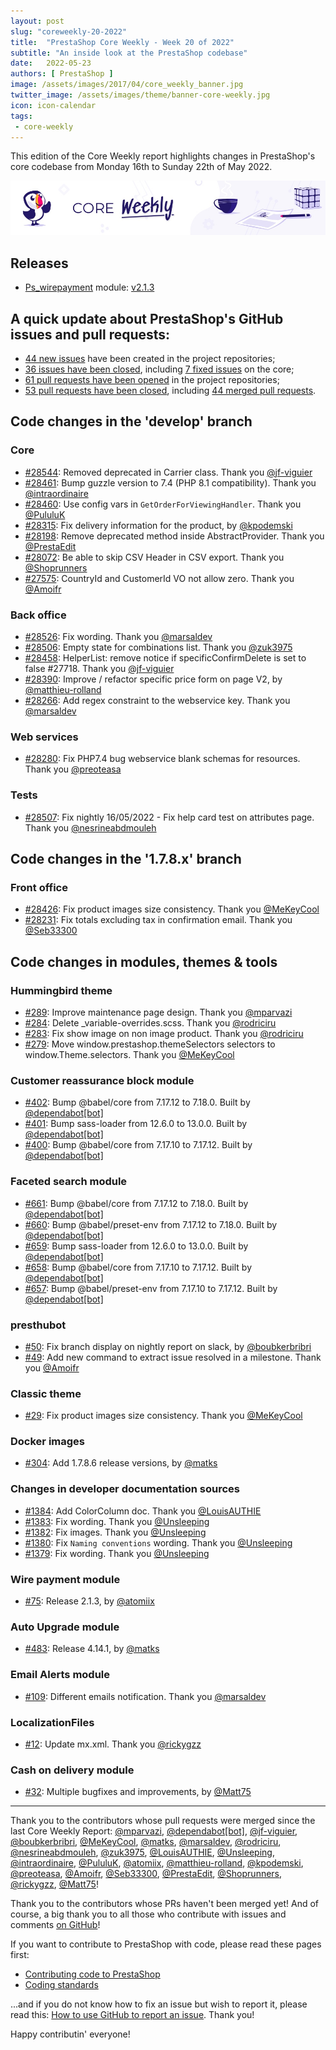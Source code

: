 ```yaml
---
layout: post
slug: "coreweekly-20-2022"
title:  "PrestaShop Core Weekly - Week 20 of 2022"
subtitle: "An inside look at the PrestaShop codebase"
date:   2022-05-23
authors: [ PrestaShop ]
image: /assets/images/2017/04/core_weekly_banner.jpg
twitter_image: /assets/images/theme/banner-core-weekly.jpg
icon: icon-calendar
tags:
 - core-weekly
---
```


This edition of the Core Weekly report highlights changes in PrestaShop's core codebase from Monday 16th to Sunday 22th of May 2022.

![Core Weekly banner](/assets/images/2018/12/banner-core-weekly.jpg)

## Releases

* [Ps_wirepayment](https://github.com/PrestaShop/ps_wirepayment) module: [v2.1.3](https://github.com/PrestaShop/ps_wirepayment/releases/tag/v2.1.3)

## A quick update about PrestaShop's GitHub issues and pull requests:

- [44 new issues](https://github.com/search?q=org%3APrestaShop+is%3Apublic++-repo%3Aprestashop%2Fprestashop.github.io++is%3Aissue+created%3A2022-05-16..2022-05-22) have been created in the project repositories;
- [36 issues have been closed](https://github.com/search?q=org%3APrestaShop+is%3Apublic++-repo%3Aprestashop%2Fprestashop.github.io++is%3Aissue+closed%3A2022-05-16..2022-05-22), including [7 fixed issues](https://github.com/search?q=org%3APrestaShop+is%3Apublic++-repo%3Aprestashop%2Fprestashop.github.io++is%3Aissue+label%3Afixed+closed%3A2022-05-16..2022-05-22) on the core;
- [61 pull requests have been opened](https://github.com/search?q=org%3APrestaShop+is%3Apublic++-repo%3Aprestashop%2Fprestashop.github.io++is%3Apr+created%3A2022-05-16..2022-05-22) in the project repositories;
- [53 pull requests have been closed](https://github.com/search?q=org%3APrestaShop+is%3Apublic++-repo%3Aprestashop%2Fprestashop.github.io++is%3Apr+closed%3A2022-05-16..2022-05-22), including [44 merged pull requests](https://github.com/search?q=org%3APrestaShop+is%3Apublic++-repo%3Aprestashop%2Fprestashop.github.io++is%3Apr+merged%3A2022-05-16..2022-05-22).


## Code changes in the 'develop' branch


### Core
* [#28544](https://github.com/PrestaShop/PrestaShop/pull/28544): Removed deprecated in Carrier class. Thank you [@jf-viguier](https://github.com/jf-viguier)
* [#28461](https://github.com/PrestaShop/PrestaShop/pull/28461): Bump guzzle version to 7.4 (PHP 8.1 compatibility). Thank you [@intraordinaire](https://github.com/intraordinaire)
* [#28460](https://github.com/PrestaShop/PrestaShop/pull/28460): Use config vars in `GetOrderForViewingHandler`. Thank you [@PululuK](https://github.com/PululuK)
* [#28315](https://github.com/PrestaShop/PrestaShop/pull/28315): Fix delivery information for the product, by [@kpodemski](https://github.com/kpodemski)
* [#28198](https://github.com/PrestaShop/PrestaShop/pull/28198): Remove deprecated method inside AbstractProvider. Thank you [@PrestaEdit](https://github.com/PrestaEdit)
* [#28072](https://github.com/PrestaShop/PrestaShop/pull/28072): Be able to skip CSV Header in CSV export. Thank you [@Shoprunners](https://github.com/Shoprunners)
* [#27575](https://github.com/PrestaShop/PrestaShop/pull/27575): CountryId and CustomerId VO not allow zero. Thank you [@Amoifr](https://github.com/Amoifr)


### Back office
* [#28526](https://github.com/PrestaShop/PrestaShop/pull/28526): Fix wording. Thank you [@marsaldev](https://github.com/marsaldev)
* [#28506](https://github.com/PrestaShop/PrestaShop/pull/28506): Empty state for combinations list. Thank you [@zuk3975](https://github.com/zuk3975)
* [#28458](https://github.com/PrestaShop/PrestaShop/pull/28458): HelperList: remove notice if specificConfirmDelete is set to false #27718. Thank you [@jf-viguier](https://github.com/jf-viguier)
* [#28390](https://github.com/PrestaShop/PrestaShop/pull/28390): Improve / refactor specific price form on page V2, by [@matthieu-rolland](https://github.com/matthieu-rolland)
* [#28266](https://github.com/PrestaShop/PrestaShop/pull/28266): Add regex constraint to the webservice key. Thank you [@marsaldev](https://github.com/marsaldev)


### Web services
* [#28280](https://github.com/PrestaShop/PrestaShop/pull/28280): Fix PHP7.4 bug webservice blank schemas for resources. Thank you [@preoteasa](https://github.com/preoteasa)


### Tests
* [#28507](https://github.com/PrestaShop/PrestaShop/pull/28507): Fix nightly 16/05/2022 - Fix help card test on attributes page. Thank you [@nesrineabdmouleh](https://github.com/nesrineabdmouleh)


## Code changes in the '1.7.8.x' branch


### Front office
* [#28426](https://github.com/PrestaShop/PrestaShop/pull/28426): Fix product images size consistency. Thank you [@MeKeyCool](https://github.com/MeKeyCool)
* [#28231](https://github.com/PrestaShop/PrestaShop/pull/28231): Fix totals excluding tax in confirmation email. Thank you [@Seb33300](https://github.com/Seb33300)


## Code changes in modules, themes & tools


### Hummingbird theme
* [#289](https://github.com/PrestaShop/hummingbird/pull/289): Improve maintenance page design. Thank you [@mparvazi](https://github.com/mparvazi)
* [#284](https://github.com/PrestaShop/hummingbird/pull/284): Delete _variable-overrides.scss. Thank you [@rodriciru](https://github.com/rodriciru)
* [#283](https://github.com/PrestaShop/hummingbird/pull/283): Fix show image on non image product. Thank you [@rodriciru](https://github.com/rodriciru)
* [#279](https://github.com/PrestaShop/hummingbird/pull/279): Move window.prestashop.themeSelectors selectors to window.Theme.selectors. Thank you [@MeKeyCool](https://github.com/MeKeyCool)


### Customer reassurance block module
* [#402](https://github.com/PrestaShop/blockreassurance/pull/402): Bump @babel/core from 7.17.12 to 7.18.0. Built by [@dependabot[bot]](https://github.com/apps/dependabot)
* [#401](https://github.com/PrestaShop/blockreassurance/pull/401): Bump sass-loader from 12.6.0 to 13.0.0. Built by [@dependabot[bot]](https://github.com/apps/dependabot)
* [#400](https://github.com/PrestaShop/blockreassurance/pull/400): Bump @babel/core from 7.17.10 to 7.17.12. Built by [@dependabot[bot]](https://github.com/apps/dependabot)


### Faceted search module
* [#661](https://github.com/PrestaShop/ps_facetedsearch/pull/661): Bump @babel/core from 7.17.12 to 7.18.0. Built by [@dependabot[bot]](https://github.com/apps/dependabot)
* [#660](https://github.com/PrestaShop/ps_facetedsearch/pull/660): Bump @babel/preset-env from 7.17.12 to 7.18.0. Built by [@dependabot[bot]](https://github.com/apps/dependabot)
* [#659](https://github.com/PrestaShop/ps_facetedsearch/pull/659): Bump sass-loader from 12.6.0 to 13.0.0. Built by [@dependabot[bot]](https://github.com/apps/dependabot)
* [#658](https://github.com/PrestaShop/ps_facetedsearch/pull/658): Bump @babel/core from 7.17.10 to 7.17.12. Built by [@dependabot[bot]](https://github.com/apps/dependabot)
* [#657](https://github.com/PrestaShop/ps_facetedsearch/pull/657): Bump @babel/preset-env from 7.17.10 to 7.17.12. Built by [@dependabot[bot]](https://github.com/apps/dependabot)


### presthubot
* [#50](https://github.com/PrestaShop/presthubot/pull/50): Fix branch display on nightly report on slack, by [@boubkerbribri](https://github.com/boubkerbribri)
* [#49](https://github.com/PrestaShop/presthubot/pull/49): Add new command to extract issue resolved in a milestone. Thank you [@Amoifr](https://github.com/Amoifr)


### Classic theme
* [#29](https://github.com/PrestaShop/classic-theme/pull/29): Fix product images size consistency. Thank you [@MeKeyCool](https://github.com/MeKeyCool)


### Docker images
* [#304](https://github.com/PrestaShop/docker/pull/304): Add 1.7.8.6 release versions, by [@matks](https://github.com/matks)


### Changes in developer documentation sources
* [#1384](https://github.com/PrestaShop/docs/pull/1384): Add ColorColumn doc. Thank you [@LouisAUTHIE](https://github.com/LouisAUTHIE)
* [#1383](https://github.com/PrestaShop/docs/pull/1383): Fix wording. Thank you [@Unsleeping](https://github.com/Unsleeping)
* [#1382](https://github.com/PrestaShop/docs/pull/1382): Fix images. Thank you [@Unsleeping](https://github.com/Unsleeping)
* [#1380](https://github.com/PrestaShop/docs/pull/1380): Fix `Naming conventions` wording. Thank you [@Unsleeping](https://github.com/Unsleeping)
* [#1379](https://github.com/PrestaShop/docs/pull/1379): Fix wording. Thank you [@Unsleeping](https://github.com/Unsleeping)


### Wire payment module
* [#75](https://github.com/PrestaShop/ps_wirepayment/pull/75): Release 2.1.3, by [@atomiix](https://github.com/atomiix)


### Auto Upgrade module
* [#483](https://github.com/PrestaShop/autoupgrade/pull/483): Release 4.14.1, by [@matks](https://github.com/matks)


### Email Alerts module
* [#109](https://github.com/PrestaShop/ps_emailalerts/pull/109): Different emails notification. Thank you [@marsaldev](https://github.com/marsaldev)


### LocalizationFiles
* [#12](https://github.com/PrestaShop/LocalizationFiles/pull/12): Update mx.xml. Thank you [@rickygzz](https://github.com/rickygzz)


### Cash on delivery module
* [#32](https://github.com/PrestaShop/ps_cashondelivery/pull/32): Multiple bugfixes and improvements, by [@Matt75](https://github.com/Matt75)


<hr />

Thank you to the contributors whose pull requests were merged since the last Core Weekly Report: [@mparvazi](https://github.com/mparvazi), [@dependabot[bot]](https://github.com/apps/dependabot), [@jf-viguier](https://github.com/jf-viguier), [@boubkerbribri](https://github.com/boubkerbribri), [@MeKeyCool](https://github.com/MeKeyCool), [@matks](https://github.com/matks), [@marsaldev](https://github.com/marsaldev), [@rodriciru](https://github.com/rodriciru), [@nesrineabdmouleh](https://github.com/nesrineabdmouleh), [@zuk3975](https://github.com/zuk3975), [@LouisAUTHIE](https://github.com/LouisAUTHIE), [@Unsleeping](https://github.com/Unsleeping), [@intraordinaire](https://github.com/intraordinaire), [@PululuK](https://github.com/PululuK), [@atomiix](https://github.com/atomiix), [@matthieu-rolland](https://github.com/matthieu-rolland), [@kpodemski](https://github.com/kpodemski), [@preoteasa](https://github.com/preoteasa), [@Amoifr](https://github.com/Amoifr), [@Seb33300](https://github.com/Seb33300), [@PrestaEdit](https://github.com/PrestaEdit), [@Shoprunners](https://github.com/Shoprunners), [@rickygzz](https://github.com/rickygzz), [@Matt75](https://github.com/Matt75)!

Thank you to the contributors whose PRs haven't been merged yet! And of course, a big thank you to all those who contribute with issues and comments [on GitHub](https://github.com/PrestaShop/PrestaShop)!

If you want to contribute to PrestaShop with code, please read these pages first:

 * [Contributing code to PrestaShop](https://devdocs.prestashop.com/8/contribute/contribution-guidelines/)
 * [Coding standards](https://devdocs.prestashop.com/8/development/coding-standards/)

...and if you do not know how to fix an issue but wish to report it, please read this: [How to use GitHub to report an issue](https://devdocs.prestashop.com/8/contribute/contribute-reporting-issues/). Thank you!

Happy contributin' everyone!

